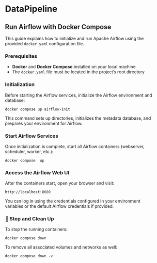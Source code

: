 # DataPipeline

## Run Airflow with Docker Compose

This guide explains how to initialize and run Apache Airflow using the provided `docker.yaml` configuration file.

### Prerequisites
- **Docker** and **Docker Compose** installed on your local machine  
- The `docker.yaml` file must be located in the project’s root directory

### Initialization

Before starting the Airflow services, initialize the Airflow environment and database:

```
docker compose up airflow-init
```

This command sets up directories, initializes the metadata database, and prepares your environment for Airflow.

### Start Airflow Services

Once initialization is complete, start all Airflow containers (webserver, scheduler, worker, etc.):

```
docker compose  up
```

### Access the Airflow Web UI

After the containers start, open your browser and visit:

```
http://localhost:8080
```

You can log in using the credentials configured in your environment variables or the default Airflow credentials if provided.

### 🧹 Stop and Clean Up

To stop the running containers:

```
docker compose down
```

To remove all associated volumes and networks as well:

```
docker compose down -v
```
